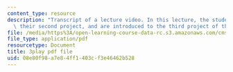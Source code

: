 ```yaml
---
content_type: resource
description: "Transcript of a lecture video. In this lecture, the students present\
  \ their second project, and are introduced to the third project of the class.\t\t"
file: /media/https%3A/open-learning-course-data-rc.s3.amazonaws.com/cms-611j-creating-video-games-fall-2014/08e80f98a7e84ff1403cf3e46462b528_MZSnYgdlV0A.pdf
file_type: application/pdf
resourcetype: Document
title: 3play pdf file
uid: 08e80f98-a7e8-4ff1-403c-f3e46462b528
---
```


